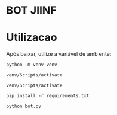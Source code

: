 # BOT JIINF


# Utilizacao

Após baixar, utilize a variável de ambiente:

```
python -m venv venv
````

```
venv/Scripts/activate
````

```
venv/Scripts/activate
````

```
pip install -r requirements.txt
````


```
python bot.py
````
